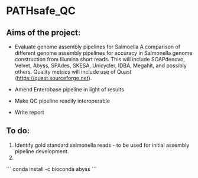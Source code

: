 # PATHsafe_QC

## Aims of the project:
-   Evaluate genome assembly pipelines for Salmoella
    A comparison of different genome assembly pipelines for accuracy in Salmonella
    genome construction from Illumina short reads. This will include SOAPdenovo,
    Velvet, Abyss, SPAdes, SKESA, Unicycler, IDBA, Megahit, and possibly others.
    Quality metrics will include use of Quast (https://quast.sourceforge.net).

-   Amend Enterobase pipeline in light of results
-   Make QC pipeline readily interoperable
-   Write report


## To do:
1. Identify gold standard salmonella reads - to be used for initial assembly pipeline development.
2. 





´´´
conda install -c bioconda abyss
´´´